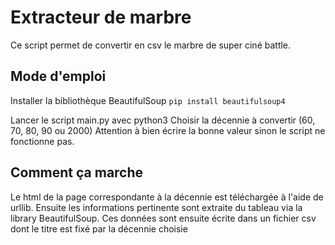 # Extracteur de marbre
Ce script permet de convertir en csv le marbre de super ciné battle.

## Mode d'emploi
Installer la bibliothèque BeautifulSoup
`pip install beautifulsoup4`

Lancer le script main.py avec python3
Choisir la décennie à convertir (60, 70, 80, 90 ou 2000)
Attention à bien écrire la bonne valeur sinon le script ne fonctionne pas.

## Comment ça marche

Le html de la page correspondante à la décennie est téléchargée à l'aide de urllib.
Ensuite les informations pertinente sont extraite du tableau via la library BeautifulSoup.
Ces données sont ensuite écrite dans un fichier csv dont le titre est fixé par la décennie choisie